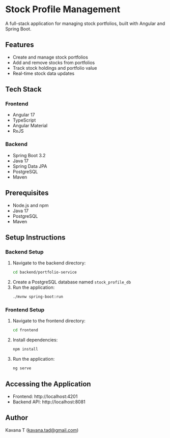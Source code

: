 # Stock Profile Management

A full-stack application for managing stock portfolios, built with Angular and Spring Boot.

## Features

- Create and manage stock portfolios
- Add and remove stocks from portfolios
- Track stock holdings and portfolio value
- Real-time stock data updates

## Tech Stack

### Frontend
- Angular 17
- TypeScript
- Angular Material
- RxJS

### Backend
- Spring Boot 3.2
- Java 17
- Spring Data JPA
- PostgreSQL
- Maven

## Prerequisites

- Node.js and npm
- Java 17
- PostgreSQL
- Maven

## Setup Instructions

### Backend Setup
1. Navigate to the backend directory:
   ```bash
   cd backend/portfolio-service
   ```
2. Create a PostgreSQL database named `stock_profile_db`
3. Run the application:
   ```bash
   ./mvnw spring-boot:run
   ```

### Frontend Setup
1. Navigate to the frontend directory:
   ```bash
   cd frontend
   ```
2. Install dependencies:
   ```bash
   npm install
   ```
3. Run the application:
   ```bash
   ng serve
   ```

## Accessing the Application

- Frontend: http://localhost:4201
- Backend API: http://localhost:8081

## Author

Kavana T (kavana.tad@gmail.com)
